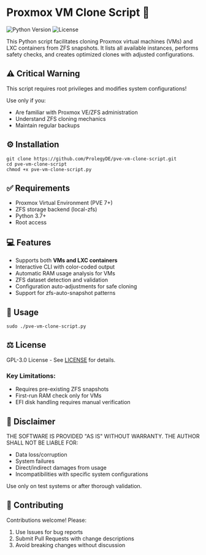 # Proxmox VM Clone Script :floppy_disk:

![Python Version](https://img.shields.io/badge/Python-3.7%2B-blue)
![License](https://img.shields.io/badge/License-GPL-green)

This Python script facilitates cloning Proxmox virtual machines (VMs) and LXC containers from ZFS snapshots. It lists all available instances, performs safety checks, and creates optimized clones with adjusted configurations.

## :warning: Critical Warning

This script requires root privileges and modifies system configurations!

Use only if you:

*   Are familiar with Proxmox VE/ZFS administration
*   Understand ZFS cloning mechanics
*   Maintain regular backups

## :gear: Installation

```
git clone https://github.com/ProlegyDE/pve-vm-clone-script.git
cd pve-vm-clone-script
chmod +x pve-vm-clone-script.py
```

## :white_check_mark: Requirements

*   Proxmox Virtual Environment (PVE 7+)
*   ZFS storage backend (local-zfs)
*   Python 3.7+
*   Root access

## :computer: Features

*   Supports both **VMs and LXC containers**
*   Interactive CLI with color-coded output
*   Automatic RAM usage analysis for VMs
*   ZFS dataset detection and validation
*   Configuration auto-adjustments for safe cloning
*   Support for zfs-auto-snapshot patterns

## :rocket: Usage

```
sudo ./pve-vm-clone-script.py
```

## :balance_scale: License

GPL-3.0 License - See [LICENSE](LICENSE) for details.

### Key Limitations:

*   Requires pre-existing ZFS snapshots
*   First-run RAM check only for VMs
*   EFI disk handling requires manual verification

## :page_facing_up: Disclaimer

THE SOFTWARE IS PROVIDED "AS IS" WITHOUT WARRANTY. THE AUTHOR SHALL NOT BE LIABLE FOR:

*   Data loss/corruption
*   System failures
*   Direct/indirect damages from usage
*   Incompatibilities with specific system configurations

Use only on test systems or after thorough validation.

## :handshake: Contributing

Contributions welcome! Please:

1.  Use Issues for bug reports
2.  Submit Pull Requests with change descriptions
3.  Avoid breaking changes without discussion